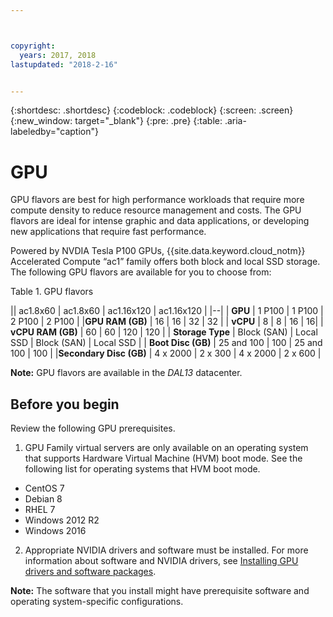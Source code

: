 ```yaml
---



copyright:
  years: 2017, 2018
lastupdated: "2018-2-16"


---
```


{:shortdesc: .shortdesc}
{:codeblock: .codeblock}
{:screen: .screen}
{:new_window: target="_blank"}
{:pre: .pre}
{:table: .aria-labeledby="caption"}

# GPU
GPU flavors are best for high performance workloads that require more compute density to reduce resource management and costs. The GPU flavors are ideal for intense graphic and data applications, or developing new applications that require fast performance.

Powered by NVDIA Tesla P100 GPUs, {{site.data.keyword.cloud_notm}} Accelerated Compute “ac1” family offers both block and local SSD storage. The following GPU flavors are available for you to choose from:  

<CAPTION>Table 1. GPU flavors</CAPTION>
 
|| ac1.8x60 | ac1.8x60 | ac1.16x120 | ac1.16x120 |
|--| 
| <b>GPU</b> | 1 P100 | 1 P100 | 2 P100 | 2 P100 |
|<b>GPU RAM (GB)</b> | 16 | 16 | 32 | 32 |
| <b>vCPU</b> | 8 | 8 | 16 | 16|
| <b>vCPU RAM (GB)</b> | 60 | 60 | 120 | 120 |
| <b>Storage Type</b> | Block (SAN) | Local SSD | Block (SAN) | Local SSD |
| <b>Boot Disc (GB)</b> | 25 and 100 | 100 | 25 and 100 | 100 |
|<b>Secondary Disc (GB)</b> | 4 x 2000 | 2 x 300 | 4 x 2000 | 2 x 600 |

**Note:** GPU flavors are available in the _DAL13_ datacenter.

## Before you begin
Review the following GPU prerequisites.

1. GPU Family virtual servers are only available on an operating system that supports Hardware Virtual Machine (HVM) boot mode. See the following list for operating systems that HVM boot mode.  
  - CentOS 7
  - Debian 8
  - RHEL 7
  - Windows 2012 R2
  - Windows 2016

2. Appropriate NVIDIA drivers and software must be installed. For more information about software and NVIDIA drivers, see [Installing GPU drivers and software packages](../vsi/vsi_gpu_nvidia_drivers.html).

**Note:** The software that you install might have prerequisite software and operating system-specific configurations.



